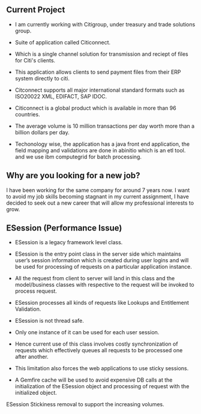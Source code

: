 
## Current Project
- I am currently working with Citigroup, under treasury and trade solutions group.
- Suite of application called Citiconnect.
- Which is a single channel solution for transmission and reciept of files for Citi's clients.
- This application allows clients to send payment files from their ERP system directly to citi.
- Citconnect supports all major international standard formats such as ISO20022 XML, EDIFACT, SAP IDOC.
- Citiconnect is a global product which is available in more than 96 countries.
- The average volume is 10 million transactions per day worth more than a billion dollars per day.

- Techonology wise, the application has a java front end application, the field mapping and validations are done in abinitio which is an etl tool. and we use ibm computegrid for batch processing.

## Why are you looking for a new job?
I have been working for the same company for around 7 years now. I want to avoid my job skills becoming stagnant in my current assignment, I have decided to seek out a new career that will allow my professional interests to grow.


## ESession  (Performance Issue)
- ESession is a legacy framework level class.
- ESession is the entry point class in the server side which maintains user’s session information which is created during user logins and will be used for processing of requests on a particular application instance. 
- All the request from client to server will land in this class and the model/business classes with respective to the request will be invoked to process request. 
- ESession processes all kinds of requests like Lookups and Entitlement Validation.
- ESession is not thread safe.
- Only one instance of it can be used for each user session. 
- Hence current use of this class involves costly synchronization of requests which effectively queues all requests to be processed one after another.
- This limitation also forces the web applications to use sticky sessions.  

- A Gemfire cache will be used to avoid expensive DB calls at the initialization of the ESession object and processing of request with the initialized object.

ESession Stickiness removal to support the increasing volumes.



   
